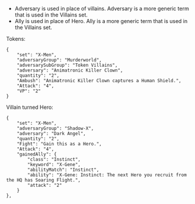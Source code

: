 * Adversary is used in place of villains. Adversary is a more generic term that is used in the Villains set.
* Ally is used in place of Hero. Ally is a more generic term that is used in the Villains set. 

Tokens:

	{
		"set": "X-Men",
		"adversaryGroup": "Murderworld",
		"adversarySubGroup": "Token Villains",
		"adversary": "Animatronic Killer Clown",
		"quantity": "2",
		"Ambush": "Animatronic Killer Clown captures a Human Shield.",
		"Attack": "4",
		"VP": "2"
	}

Villain turned Hero:

	{
		"set": "X-Men",
		"adversaryGroup": "Shadow-X",
		"adversary": "Dark Angel",
		"quantity": "2",
		"Fight": "Gain this as a Hero.",
		"Attack": "4",
		"gainedAlly": {
			"class": "Instinct",
			"keyword": "X-Gene",
			"abilityMatch": "Instinct",
			"ability": "X-Gene: Instinct: The next Hero you recruit from the HQ has Soaring Flight.",
			"attack": "2"
		}
	},

